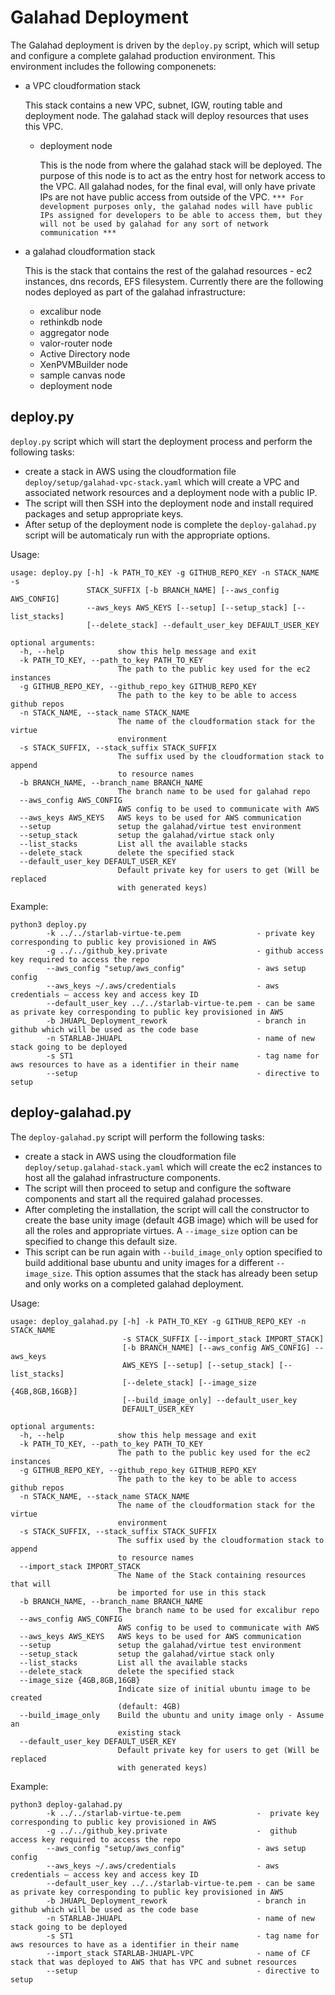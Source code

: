 # Galahad Deployment

The Galahad deployment is driven by the `deploy.py` script, which will setup and configure a complete galahad production environment. This environment includes the following componenets:
- a VPC cloudformation stack
     
   This stack contains a new VPC, subnet, IGW, routing table and deployment node. The galahad stack will deploy resources that uses this VPC.
   - deployment node
   
     This is the node from where the galahad stack will be deployed. The purpose of this node is to act as the entry host for network access to the VPC.
     All galahad nodes, for the final eval, will only have private IPs are not have public access from outside of the VPC.
     `*** For development purposes only, the galahad nodes will have public IPs assigned for developers to be able to access them,
     but they will not be used by galahad for any sort of network communication ***`
     
- a galahad cloudformation stack

  This is the stack that contains the rest of the galahad resources - ec2 instances, dns records, EFS filesystem.
  Currently there are the following nodes deployed as part of the galahad infrastructure:
      
     - excalibur node
     - rethinkdb node
     - aggregator node
     - valor-router node
     - Active Directory node
     - XenPVMBuilder node
     - sample canvas node
     - deployment node

## deploy.py
`deploy.py` script which will start the deployment process and perform the following tasks:
- create a stack in AWS using the cloudformation file `deploy/setup/galahad-vpc-stack.yaml` which will create a VPC
  and associated network resources and a deployment node with a public IP.
- The script will then SSH into the deployment node and install required packages and setup appropriate keys.
- After setup of the deployment node is complete the `deploy-galahad.py` script will be automaticaly run with the appropriate options.

Usage:
```
usage: deploy.py [-h] -k PATH_TO_KEY -g GITHUB_REPO_KEY -n STACK_NAME -s
                 STACK_SUFFIX [-b BRANCH_NAME] [--aws_config AWS_CONFIG]
                 --aws_keys AWS_KEYS [--setup] [--setup_stack] [--list_stacks]
                 [--delete_stack] --default_user_key DEFAULT_USER_KEY

optional arguments:
  -h, --help            show this help message and exit
  -k PATH_TO_KEY, --path_to_key PATH_TO_KEY
                        The path to the public key used for the ec2 instances
  -g GITHUB_REPO_KEY, --github_repo_key GITHUB_REPO_KEY
                        The path to the key to be able to access github repos
  -n STACK_NAME, --stack_name STACK_NAME
                        The name of the cloudformation stack for the virtue
                        environment
  -s STACK_SUFFIX, --stack_suffix STACK_SUFFIX
                        The suffix used by the cloudformation stack to append
                        to resource names
  -b BRANCH_NAME, --branch_name BRANCH_NAME
                        The branch name to be used for galahad repo
  --aws_config AWS_CONFIG
                        AWS config to be used to communicate with AWS
  --aws_keys AWS_KEYS   AWS keys to be used for AWS communication
  --setup               setup the galahad/virtue test environment
  --setup_stack         setup the galahad/virtue stack only
  --list_stacks         List all the available stacks
  --delete_stack        delete the specified stack
  --default_user_key DEFAULT_USER_KEY
                        Default private key for users to get (Will be replaced
                        with generated keys)
```
Example:
```
python3 deploy.py 
        -k ../../starlab-virtue-te.pem                 - private key corresponding to public key provisioned in AWS
        -g ../../github_key.private                    - github access key required to access the repo
        --aws_config "setup/aws_config"                - aws setup config
        --aws_keys ~/.aws/credentials                  - aws credentials – access key and access key ID
        --default_user_key ../../starlab-virtue-te.pem - can be same as private key corresponding to public key provisioned in AWS
        -b JHUAPL_Deployment_rework                    - branch in github which will be used as the code base
        -n STARLAB-JHUAPL                              - name of new stack going to be deployed
        -s ST1                                         - tag name for aws resources to have as a identifier in their name
        --setup                                        - directive to setup
 ```

## deploy-galahad.py
The `deploy-galahad.py` script will perform the following tasks:
- create a stack in AWS using the cloudformation file `deploy/setup.galahad-stack.yaml` which will create the ec2 instances to host all the galahad infrastructure components.
- The script will then proceed to setup and configure the software components and start all the required galahad processes.
- After completing the installation, the script will call the constructor to create the base unity image (default 4GB image) which will be used for all the roles and appropriate virtues. A `--image_size` option can be specified to change this default size.
- This script can be run again with `--build_image_only` option specified to build additional base ubuntu and unity images for a different `--image_size`. This option assumes that the stack has already been setup and only works on a completed galahad deployment.

Usage:
```
usage: deploy_galahad.py [-h] -k PATH_TO_KEY -g GITHUB_REPO_KEY -n STACK_NAME
                         -s STACK_SUFFIX [--import_stack IMPORT_STACK]
                         [-b BRANCH_NAME] [--aws_config AWS_CONFIG] --aws_keys
                         AWS_KEYS [--setup] [--setup_stack] [--list_stacks]
                         [--delete_stack] [--image_size {4GB,8GB,16GB}]
                         [--build_image_only] --default_user_key
                         DEFAULT_USER_KEY

optional arguments:
  -h, --help            show this help message and exit
  -k PATH_TO_KEY, --path_to_key PATH_TO_KEY
                        The path to the public key used for the ec2 instances
  -g GITHUB_REPO_KEY, --github_repo_key GITHUB_REPO_KEY
                        The path to the key to be able to access github repos
  -n STACK_NAME, --stack_name STACK_NAME
                        The name of the cloudformation stack for the virtue
                        environment
  -s STACK_SUFFIX, --stack_suffix STACK_SUFFIX
                        The suffix used by the cloudformation stack to append
                        to resource names
  --import_stack IMPORT_STACK
                        The Name of the Stack containing resources that will
                        be imported for use in this stack
  -b BRANCH_NAME, --branch_name BRANCH_NAME
                        The branch name to be used for excalibur repo
  --aws_config AWS_CONFIG
                        AWS config to be used to communicate with AWS
  --aws_keys AWS_KEYS   AWS keys to be used for AWS communication
  --setup               setup the galahad/virtue test environment
  --setup_stack         setup the galahad/virtue stack only
  --list_stacks         List all the available stacks
  --delete_stack        delete the specified stack
  --image_size {4GB,8GB,16GB}
                        Indicate size of initial ubuntu image to be created
                        (default: 4GB)
  --build_image_only    Build the ubuntu and unity image only - Assume an
                        existing stack
  --default_user_key DEFAULT_USER_KEY
                        Default private key for users to get (Will be replaced
                        with generated keys)
```
Example:
```
python3 deploy-galahad.py 
        -k ../../starlab-virtue-te.pem                 -  private key corresponding to public key provisioned in AWS
        -g ../../github_key.private                    -  github access key required to access the repo
        --aws_config "setup/aws_config"                - aws setup config
        --aws_keys ~/.aws/credentials                  - aws credentials – access key and access key ID
        --default_user_key ../../starlab-virtue-te.pem - can be same as private key corresponding to public key provisioned in AWS
        -b JHUAPL_Deployment_rework                    - branch in github which will be used as the code base
        -n STARLAB-JHUAPL                              - name of new stack going to be deployed
        -s ST1                                         - tag name for aws resources to have as a identifier in their name
        --import_stack STARLAB-JHUAPL-VPC              - name of CF stack that was deployed to AWS that has VPC and subnet resources
        --setup                                        - directive to setup
 ```
